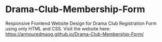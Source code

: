 # Drama-Club-Membership-Form
Responsive Frontend Website Design for Drama Club Registration Form using only HTML and CSS.
Visit the website here: https://armouredmaog.github.io/Drama-Club-Membership-Form/
